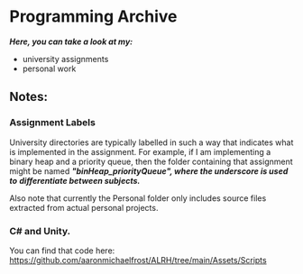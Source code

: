 # Programming Archive

***Here, you can take a look at my:***

* university assignments 
* personal work


## Notes:

### Assignment Labels 
University directories are typically labelled in such a way that indicates
what is implemented in the assignment. For example, if I am implementing
a binary heap and a priority queue, then the folder containing that assignment
might be named ***"binHeap_priorityQueue", where the underscore is used to***
***differentiate between subjects.***

Also note that currently the Personal folder only includes source files
extracted from actual personal projects.

### C# and Unity.

You can find that code here: 
https://github.com/aaronmichaelfrost/ALRH/tree/main/Assets/Scripts






